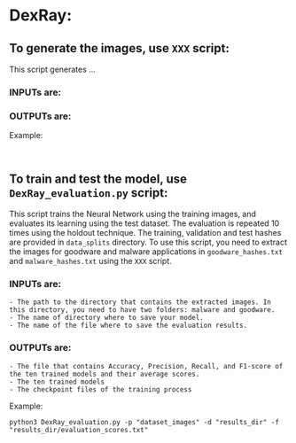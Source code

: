 # DexRay:
## To generate the images, use ``XXX`` script:
This script generates ...

### INPUTs are: 
### OUTPUTs are:

Example: 

``` ```

## To train and test the model, use ``DexRay_evaluation.py`` script:
This script trains the Neural Network using the training images, and evaluates its learning using the test dataset.
The evaluation is repeated 10 times using the holdout technique.
The training, validation and test hashes are provided in `data_splits` directory.
To use this script, you need to extract the images for goodware and malware applications in `goodware_hashes.txt` and `malware_hashes.txt` using the `XXX` script.

### INPUTs are: 

    - The path to the directory that contains the extracted images. In this directory, you need to have two folders: malware and goodware.
    - The name of directory where to save your model.
    - The name of the file where to save the evaluation results.
    
### OUTPUTs are:
    - The file that contains Accuracy, Precision, Recall, and F1-score of the ten trained models and their average scores.
    - The ten trained models
    - The checkpoint files of the training process

Example: 

```python3 DexRay_evaluation.py -p "dataset_images" -d "results_dir" -f "results_dir/evaluation_scores.txt"```
